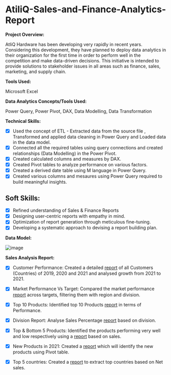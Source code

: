 # AtiliQ-Sales-and-Finance-Analytics-Report
**Project Overview:**

AtliQ Hardware has been developing very rapidly in recent years. Considering this development, they have planned to deploy data analytics in their organization for the first time in order to perform well in the  competition and make data-driven decisions. This initiative is intended to provide solutions to stakeholder issues in all areas such as finance, sales, marketing, and supply chain.

**Tools Used:**

Microsoft Excel

**Data Analytics Concepts/Tools Used:**

Power Query, Power Pivot, DAX, Data Modelling, Data Transformation

**Technical Skills:**

- [x] Used the concept of ETL - Extracted data from the source file , Transformed and applied data cleaning in Power Query and Loaded data in the data model.
- [x] Connected all the required tables using query connections and created relationships (Data Modelling) in the Power Pivot.
- [x] Created calculated columns and measures by DAX.
- [x] Created Pivot tables to analyze performance on various factors.
- [x] Created a derived date table using M language in Power Query.
- [x] Created various columns and mesaures using Power Query required to build meaningful insights.

## Soft Skills:
- [x]	Refined understanding of Sales & Finance Reports
- [x]	Designing user-centric reports with empathy in mind.
- [x]	Optimization of report generation through meticulous fine-tuning.
- [x]	Developing a systematic approach to devising a report building plan.

**Data Model:**

![image](https://github.com/KonikaMallik/AtiliQ-Sales-and-Finance-Analytics-Report/assets/78590686/0d7efe98-faf0-494a-9653-74a4dee29a3e)

**Sales Analysis Report:**

- [x] Customer Performance: Created a detailed [report](https://github.com/KonikaMallik/AtiliQ-Sales-and-Finance-Analytics-Report/blob/main/Customer_Performance_Report.pdf) of all Customers (Countries) of 2019, 2020 and 2021 and analysed growth from 2021 to 2021.

- [x] Market Performance Vs Target: Compared the market performance [report](https://github.com/KonikaMallik/AtiliQ-Sales-and-Finance-Analytics-Report/blob/main/Market_PerformanceVsTarget.pdf) across targets, filtering them with region and division.

- [x] Top 10 Products: Identified top 10 Products [report](https://github.com/KonikaMallik/AtiliQ-Sales-and-Finance-Analytics-Report/blob/main/Top_10_Products.pdf) in terms of Performance.

- [x] Division Report: Analyse Sales Percentage [report](https://github.com/KonikaMallik/AtiliQ-Sales-and-Finance-Analytics-Report/blob/main/Division_Report.pdf) based on division.

- [x] Top & Bottom 5 Products: Identified the products performing very well and low respectively using a [report](https://github.com/KonikaMallik/AtiliQ-Sales-and-Finance-Analytics-Report/blob/main/Top%26Bottom_Products.pdf) based on sales.

- [x] New Products in 2021: Created a [report](https://github.com/KonikaMallik/AtiliQ-Sales-and-Finance-Analytics-Report/blob/main/NewProducts_2021.pdf) which will identify the new products using Pivot table.

- [x] Top 5 countries: Created a [report](https://github.com/KonikaMallik/AtiliQ-Sales-and-Finance-Analytics-Report/blob/main/Top5Countries_Report.pdf) to extract top countries based on Net sales.





